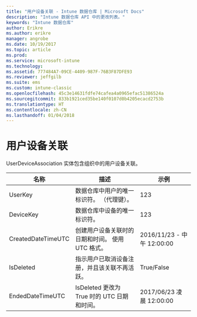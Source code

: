 ```yaml
---
title: "用户设备关联 - Intune 数据仓库 | Microsoft Docs"
description: "Intune 数据仓库 API 中的更改列表。"
keywords: "Intune 数据仓库"
author: Erikre
ms.author: erikre
manager: angrobe
ms.date: 10/19/2017
ms.topic: article
ms.prod: 
ms.service: microsoft-intune
ms.technology: 
ms.assetid: 777484A7-09CE-4409-987F-76B3F87DFE93
ms.reviewer: jeffgilb
ms.suite: ems
ms.custom: intune-classic
ms.openlocfilehash: 45c3e14631fdfe74cafea4a0965efac51386524a
ms.sourcegitcommit: 833b1921ced35be140f0107d0b4205ecacd2753b
ms.translationtype: HT
ms.contentlocale: zh-CN
ms.lasthandoff: 01/04/2018
---
```

# <a name="user-device-association"></a>用户设备关联

UserDeviceAssociation 实体包含组织中的用户设备关联。

| 名称               | 描述                                                                                      | 示例                |
|--------------------|--------------------------------------------------------------------------------------------------|------------------------|
| UserKey            | 数据仓库中用户的唯一标识符。 （代理键）。                              | 123                    |
| DeviceKey          | 数据仓库中设备的唯一标识符。                                            | 123                    |
| CreatedDateTimeUTC | 创建用户设备关联时的日期和时间。 使用 UTC 格式。                                | 2016/11/23 - 中午 12:00:00 |
| IsDeleted          | 指示用户已取消设备注册，并且该关联不再活跃。 | True/False             |
| EndedDateTimeUTC   | IsDeleted 更改为 True 时的 UTC 日期和时间。                                              | 2017/06/23 凌晨 12:00:00 |
